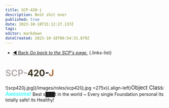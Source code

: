 ```yaml
---
title: SCP-420-j
description: Best shit ever
published: true
date: 2023-10-18T15:12:27.137Z
tags: 
editor: markdown
dateCreated: 2023-10-18T06:54:31.879Z
---
```


- [:arrow_backward: Back *Go back to the SCP's page.*](/en/game/scps#scps)
{.links-list}
# <font color="#b8acac">SCP</font><font color="#aea2a2">-</font><font color="#362e1b">420</font><font color="#07060c">-</font><font color="#ad6c38">J</font>
![scp420j.jpg](/images/roles/scp420j.jpg =275x){.align-left}<big>Object Class</big>: <font color="#00fffb"><big>Awesome!</big></font>
Best s███t in the world ~ Every single Foundation personal
Its totally safe!
its Healthy!